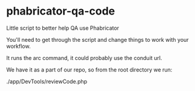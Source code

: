 phabricator-qa-code
===================

Little script to better help QA use Phabricator

You'll need to get through the script and change things to work with your workflow.

It runs the arc command, it could probably use the conduit url.

We have it as a part of our repo, so from the root directory we run:

./app/DevTools/reviewCode.php
